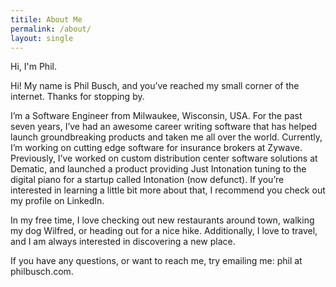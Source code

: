 ```yaml
---
titile: About Me
permalink: /about/
layout: single
---
```


Hi, I'm Phil.

Hi! My name is Phil Busch, and you’ve reached my small corner of the internet. Thanks for stopping by.

I’m a Software Engineer from Milwaukee, Wisconsin, USA. For the past seven years, I’ve had an awesome career writing software that has helped launch groundbreaking products and taken me all over the world. Currently, I’m working on cutting edge software for insurance brokers at Zywave. Previously, I’ve worked on custom distribution center software solutions at Dematic, and launched a product providing Just Intonation tuning to the digital piano for a startup called Intonation (now defunct).  If you’re interested in learning a little bit more about that, I recommend you check out my profile on LinkedIn.

In my free time, I love checking out new restaurants around town, walking my dog Wilfred, or heading out for a nice hike. Additionally, I love to travel, and I am always interested in discovering a new place.

If you have any questions, or want to reach me, try emailing me: phil at philbusch.com.